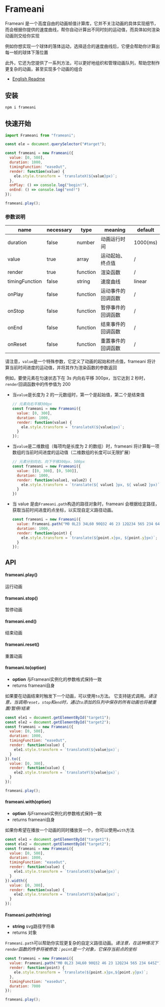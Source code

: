 # Frameani

Frameani 是一个高度自由的动画帧值计算库，它并不关注动画的具体实现细节，而会根据你提供的速度曲线，帮你自动计算出不同时刻的运动值，而具体如何渲染动画则交给你实现

例如你想实现一个球体的落体运动，选择适合的速度曲线后，它便会帮助你计算出每一帧的球体下落位置

此外，它还为您提供了一系列方法，可以更好地组织和管理动画队列，帮助您制作更复杂的动画，甚至实现多个动画的组合

- [English Readme](https://github.com/JS-Hao/frameani/tree/master/README.md)

## 安装

```
npm i frameani
```

## 快速开始

```javascript
import Frameani from "frameani";

const ele = document.querySelector("#target");

const frameani = new Frameani({
  value: [0, 500],
  duration: 1000,
  timingFunction: "easeOut",
  render: function(value) {
    ele.style.transform = `translateX(${value}px)`;
  },
  onPlay: () => console.log("begin!"),
  onEnd: () => console.log("end!")
});

frameani.play();
```

### 参数说明

| name           | necessary | type     | meaning            | default  |
| -------------- | --------- | -------- | ------------------ | -------- |
| duration       | false     | number   | 动画运行时间       | 1000(ms) |
| value          | true      | array    | 运动起始、终点值   | /        |
| render         | true      | function | 渲染函数           | /        |
| timingFunction | false     | string   | 速度曲线           | linear   |
| onPlay         | false     | function | 运动事件的回调函数 | /        |
| onStop         | false     | function | 暂停事件的回调函数 | /        |
| onEnd          | false     | function | 结束事件的回调函数 | /        |
| onReset        | false     | function | 重置事件的回调函数 | /        |

请注意，`value`是一个特殊参数，它定义了动画的起始和终点值，frameani 将计算当前时间进度的运动值，并将其作为渲染函数的参数返回

例如，要使元素在匀速状态下在 3s 内向右平移 300px，当它达到 2 秒时，`render`回调函数中的传参值为 200

- 当`value`是长度为 2 的一元数组时，第一个是起始值，第二个是结束值

  ```javascript
  // 元素向右平移300px
  const frameani = new Frameani({
    value: [0, 300],
    duration: 1000,
    render: function(value) {
      ele.style.transform = `translateX(${value}px)`;
    }
  });
  ```

- 当`value`是二维数组（每项均是长度为 2 的数组）时，frameani 将计算每一项数组的当前时间进度的运动值（二维数组的长度可以无限扩展）

  ```Javascript
  // 元素分别向右、向下平移300px、500px
  const frameani = new Frameani({
    value: [[0, 300], [0, 500]],
    duration: 1000,
    render: function(value1, value2) {
      ele.style.transform = `translate(${ value1 }px, ${ value2 }px)`;
    }
  })
  ```

- 当 value 是由`Frameani.path`构造的路径对象时，frameani 会根据给定路径，获取当前时间进度的点坐标，以实现自定义路径动画。

  ```javascript
  const frameani = new Frameani({
    value: Frameani.path("M0 0L23 34L60 90Q32 46 23 12Q234 565 234 645Z"),
    duration: 1000,
    render: function(point) {
      ele.style.transform = `translate(${point.x}px, ${point.y}px)`;
    }
  });
  ```

## API

#### frameani.play()

运行动画

#### frameani.stop()

暂停动画

#### frameani.end()

结束动画

#### frameani.reset()

重置动画

#### frameani.to(option)

* **option** 与Frameani实例化的参数格式保持一致
* returns frameani自身

如果要在动画结束时触发下一个动画，可以使用`to`方法。 它支持链式调用。*请注意，当调用`reset`，`stop`和`end`时，通过`to`添加的队列中保存的所有动画也将被重置/暂停/结束*

```javascript
const ele1 = document.getElementById("target1");
const ele2 = document.getElementById("target2");
const frameani = new Frameani({
  value: [0, 500],
  duration: 1000,
  timingFunction: "easeOut",
  render: function(value) {
    ele1.style.transform = `translateX(${value}px)`;
  }
}).to({
  value: [0, 300],
  render: function(value) {
    ele2.style.transform = `translateY(${value}px)`;
  }
});

frameani.play();
```

#### frameani.with(option)

* **option** 与Frameani实例化的参数格式保持一致
* returns frameani自身

如果你希望在播放一个动画的同时播放另一个，你可以使用`with`方法

```javascript
const ele1 = document.getElementById("target1");
const ele2 = document.getElementById("target2");
const frameani = new Frameani({
  value: [0, 500],
  duration: 1000,
  timingFunction: "easeOut",
  render: function(value) {
    ele1.style.transform = `translateX(${value}px)`;
  }
}).width({
  value: [0, 300],
  render: function(value) {
    ele2.style.transform = `translateY(${value}px)`;
  }
});
```

#### Frameani.path(string)

* **string** svg路径字符串
* returns 对象

`Frameani.path`可以帮助你实现更复杂的自定义路径动画。*请注意，在这种情况下`render`函数的传参将被修改：`point`是一个对象，它保存当前点的坐标*

```javascript
const frameani = new Frameani({
  value: Frameani.path("M0 0L23 34L60 90Q32 46 23 12Q234 565 234 645Z"),
  render: function(point) {
    ele.style.transform = `translate(${point.x}px,${point.y}px)`;
  },
  timingFunction: "easeOut",
  duration: 7000
});

frameani.play();
```
